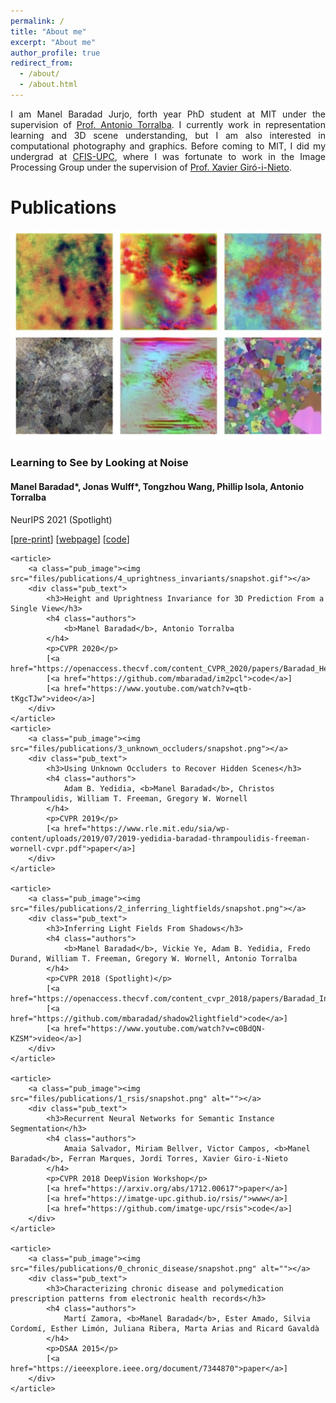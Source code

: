 ```yaml
---
permalink: /
title: "About me"
excerpt: "About me"
author_profile: true
redirect_from: 
  - /about/
  - /about.html
---
```


<div class="intro">
<p align="justify">
I am Manel Baradad Jurjo, forth year PhD student at MIT under the supervision of 
<a href="http://web.mit.edu/torralba/www/">Prof. Antonio Torralba</a>.
I currently work in representation learning and 3D scene understanding, but I am also interested in computational photography and graphics.
Before coming to MIT, I did my undergrad at <a href="https://cfis.upc.edu/en">CFIS-UPC</a>, where I was 
fortunate to work in the Image Processing Group under the supervision of 
<a href="https://imatge.upc.edu/web/people/xavier-giro">Prof. Xavier Giró-i-Nieto</a>.
</p>
</div>

<div><h1>Publications</h1></div>
<div id="publications">
    <article>
        <a classa="pub_image"><img src="files/publications/5_noise_learning/snapshot.png"></a>
        <div class="pub_text">
            <h3>Learning to See by Looking at Noise</h3>
            <h4 class="authors">
                <b>Manel Baradad*</b>, Jonas Wulff*, Tongzhou Wang, Phillip Isola, Antonio Torralba
            </h4>
            <p>NeurIPS 2021 (Spotlight)</p>
            [<a href="https://arxiv.org/pdf/2106.05963.pdf">pre-print</a>]
            [<a href="https://mbaradad.github.io/learning_with_noise/">webpage</a>]
            [<a href="https://github.com/mbaradad/learning_with_noise">code</a>]
        </div>
    </article>

    <article>
        <a class="pub_image"><img src="files/publications/4_uprightness_invariants/snapshot.gif"></a>
        <div class="pub_text">
            <h3>Height and Uprightness Invariance for 3D Prediction From a Single View</h3>
            <h4 class="authors">
                <b>Manel Baradad</b>, Antonio Torralba
            </h4>
            <p>CVPR 2020</p>
            [<a href="https://openaccess.thecvf.com/content_CVPR_2020/papers/Baradad_Height_and_Uprightness_Invariance_for_3D_Prediction_From_a_Single_CVPR_2020_paper.pdf">paper</a>]
            [<a href="https://github.com/mbaradad/im2pcl">code</a>]
            [<a href="https://www.youtube.com/watch?v=qtb-tKgcTJw">video</a>]
        </div>
    </article>
	<article>
		<a class="pub_image"><img src="files/publications/3_unknown_occluders/snapshot.png"></a>
		<div class="pub_text">
			<h3>Using Unknown Occluders to Recover Hidden Scenes</h3>
		    <h4 class="authors"> 
                Adam B. Yedidia, <b>Manel Baradad</b>, Christos Thrampoulidis, William T. Freeman, Gregory W. Wornell
			</h4>
            <p>CVPR 2019</p>
			[<a href="https://www.rle.mit.edu/sia/wp-content/uploads/2019/07/2019-yedidia-baradad-thrampoulidis-freeman-wornell-cvpr.pdf">paper</a>]
		</div>
	</article>
	
	<article>
		<a class="pub_image"><img src="files/publications/2_inferring_lightfields/snapshot.png"></a>
		<div class="pub_text">
			<h3>Inferring Light Fields From Shadows</h3>
		    <h4 class="authors"> 
                <b>Manel Baradad</b>, Vickie Ye, Adam B. Yedidia, Fredo Durand, William T. Freeman, Gregory W. Wornell, Antonio Torralba
			</h4>
            <p>CVPR 2018 (Spotlight)</p>
			[<a href="https://openaccess.thecvf.com/content_cvpr_2018/papers/Baradad_Inferring_Light_Fields_CVPR_2018_paper.pdf">paper</a>]
			[<a href="https://github.com/mbaradad/shadow2lightfield">code</a>]
            [<a href="https://www.youtube.com/watch?v=c0BdQN-KZSM">video</a>]
		</div>
	</article>
	
    <article>
		<a class="pub_image"><img src="files/publications/1_rsis/snapshot.png" alt=""></a>
		<div class="pub_text">
			<h3>Recurrent Neural Networks for Semantic Instance Segmentation</h3>
		    <h4 class="authors"> 
                Amaia Salvador, Miriam Bellver, Victor Campos, <b>Manel Baradad</b>, Ferran Marques, Jordi Torres, Xavier Giro-i-Nieto
			</h4>
            <p>CVPR 2018 DeepVision Workshop</p>
			[<a href="https://arxiv.org/abs/1712.00617">paper</a>]
			[<a href="https://imatge-upc.github.io/rsis/">www</a>]
			[<a href="https://github.com/imatge-upc/rsis">code</a>]
		</div>
	</article>
	
    <article>
		<a class="pub_image"><img src="files/publications/0_chronic_disease/snapshot.png" alt=""></a>
		<div class="pub_text">
			<h3>Characterizing chronic disease and polymedication prescription patterns from electronic health records</h3>
		    <h4 class="authors"> 
                Martí Zamora, <b>Manel Baradad</b>, Ester Amado, Silvia Cordomí, Esther Limón, Juliana Ribera, Marta Arias and Ricard Gavaldà
			</h4>
            <p>DSAA 2015</p>
			[<a href="https://ieeexplore.ieee.org/document/7344870">paper</a>]
		</div>
	</article>
	
</div>


